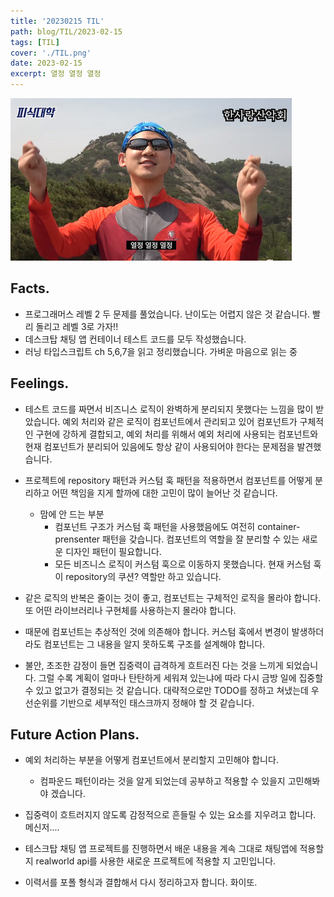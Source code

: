 ```yaml
---
title: '20230215 TIL'
path: blog/TIL/2023-02-15
tags: [TIL]
cover: './TIL.png'
date: 2023-02-15
excerpt: 열정 열정 열정
---
```


![](./%ED%95%9C%EC%82%AC%EB%9E%91%20%EC%82%B0%EC%95%85%ED%9A%8C.jpeg)

## Facts.

* 프로그래머스 레벨 2 두 문제를 풀었습니다. 난이도는 어렵지 않은 것 같습니다. 빨리 돌리고 레벨 3로 가자!!
* 데스크탑 채팅 앱 컨테이너 테스트 코드를 모두 작성했습니다.
* 러닝 타입스크립트 ch 5,6,7을 읽고 정리했습니다. 가벼운 마음으로 읽는 중

## Feelings.

* 테스트 코드를 짜면서 비즈니스 로직이 완벽하게 분리되지 못했다는 느낌을 많이 받았습니다. 예외 처리와 같은 로직이 컴포넌트에서 관리되고 있어 컴포넌트가 구체적인 구현에 강하게 결합되고, 예외 처리를 위해서 예외 처리에 사용되는 컴포넌트와 현재 컴포넌트가 분리되어 있음에도 항상 같이 사용되어야 한다는 문제점을 발견했습니다. 

* 프로젝트에 repository 패턴과 커스텀 훅 패턴을 적용하면서 컴포넌트를 어떻게 분리하고 어떤 책임을 지게 할까에 대한 고민이 많이 늘어난 것 같습니다.  
	* 맘에 안 드는 부분 
		* 컴포넌트 구조가 커스텀 훅 패턴을 사용했음에도 여전히 container-prensenter 패턴을 갖습니다.  컴포넌트의 역할을 잘 분리할 수 있는 새로운 디자인 패턴이 필요합니다.
		* 모든 비즈니스 로직이 커스텀 훅으로 이동하지 못했습니다. 현재 커스텀 훅이 repository의 쿠션? 역할만 하고 있습니다.

* 같은 로직의 반복은 줄이는 것이 좋고, 컴포넌트는 구체적인 로직을 몰라야 합니다. 또 어떤 라이브러리나 구현체를 사용하는지 몰라야 합니다. 

* 때문에 컴포넌트는 추상적인 것에 의존해야 합니다. 커스텀 훅에서 변경이 발생하더라도 컴포넌트는 그 내용을 알지 못하도록 구조를 설계해야 합니다.

* 불안, 초조한 감정이 들면 집중력이 급격하게 흐트러진 다는 것을 느끼게 되었습니다.  그럴 수록 계획이 얼마나 탄탄하게 세워져 있는냐에 따라 다시 금방 일에 집중할 수 있고 없고가 결정되는 것 같습니다. 대략적으로만 TODO를 정하고 쳐냈는데 우선순위를 기반으로 세부적인 태스크까지 정해야 할 것 같습니다.

## Future Action Plans.

* 예외 처리하는 부분을 어떻게 컴포넌트에서 분리할지 고민해야 합니다. 
	* 컴파운드 패턴이라는 것을 알게 되었는데 공부하고 적용할 수 있을지 고민해봐야 겠습니다.

* 집중력이 흐트러지지 않도록 감정적으로 흔들릴 수 있는 요소를 지우려고 합니다. 메신저....

* 테스크탑 채팅 앱 프로젝트를 진행하면서 배운 내용을 계속 그대로 채팅앱에 적용할 지 realworld api를 사용한 새로운 프로젝트에 적용할 지 고민입니다. 

* 이력서를 포폴 형식과 결합해서 다시 정리하고자 합니다. 화이또.
